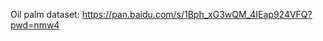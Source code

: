 Oil palm dataset: [https://pan.baidu.com/s/1Bph_xG3wQM_4IEap924VFQ?pwd=nmw4
](https://drive.google.com/file/d/1pqzwsjBEopTnlbHHbPO2hpJrrhZ_qyu1/view?usp=sharing)
